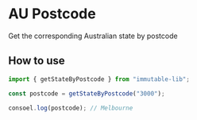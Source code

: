 # AU Postcode

Get the corresponding Australian state by postcode

## How to use

```js
import { getStateByPostcode } from "immutable-lib";

const postcode = getStateByPostcode("3000");

consoel.log(postcode); // Melbourne
```
